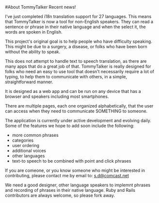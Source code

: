 #About TommyTalker
Recent news! 

I've just completed i18n translation support for 27 languages. This means 
that TommyTalker is now a tool for non-English speakers. They can read a 
sentence or phrase in their native language and when the select it, the 
words are spoken in English.

This project's original goal is to help people who have difficulty speaking.
This might be due to a surgery, a disease, or folks who have been 
born without the ability to speak.

This does not attempt to handle text to speech translation,
as there are many apps that do a great job of that. TommyTalker 
is really designed for folks who need an easy to use tool that 
doesn't necessarily require a lot of typing, to help them to
communicate with others, in a simple, straightforward manner.

It is designed as a web app and can be run on any device that has a 
browser and speakers including most smartphones.

There are multiple pages, each one organized alphabetically, 
that the user can access when they need to communicate SOMETHING 
to someone. 

The application is currently under active development and 
evolving daily. Some of the features we hope to add soon 
include the following:

- more common phrases
- categories
- user ordering
- additional voices
- other languages
- text-to speech to be combined
  with point and click phrases

If you are comeone, or you know someone who might be 
interested in contributing, please contact me by email
to: s.d@comcast.net

We need a good designer, other language speakers to implemnt 
phrases and recording of phrases in their native language.
Ruby and Rails contributors are always welcome, so 
please fork away.

